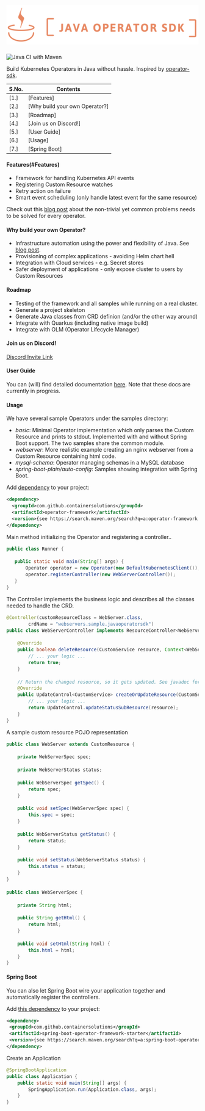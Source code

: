 # ![java-operator-sdk](docs/assets/images/logo.png) 
![Java CI with Maven](https://github.com/ContainerSolutions/java-operator-sdk/workflows/Java%20CI%20with%20Maven/badge.svg)

Build Kubernetes Operators in Java without hassle. Inspired by [operator-sdk](https://github.com/operator-framework/operator-sdk).

| S.No. | Contents |
| ----- | -------- |
| [1.] | [Features] |
| [2.] | [Why build your own Operator?] |
| [3.] | [Roadmap] |
| [4.] | [Join us on Discord!] |
| [5.] | [User Guide] |
| [6.] | [Usage] |
| [7.] | [Spring Boot] |

#### Features(#Features)
* Framework for handling Kubernetes API events
* Registering Custom Resource watches
* Retry action on failure
* Smart event scheduling (only handle latest event for the same resource)

Check out this [blog post](https://blog.container-solutions.com/a-deep-dive-into-the-java-operator-sdk) 
about the non-trivial yet common problems needs to be solved for every operator. 

#### Why build your own Operator?
* Infrastructure automation using the power and flexibility of Java. See [blog post](https://blog.container-solutions.com/cloud-native-java-infrastructure-automation-with-kubernetes-operators).
* Provisioning of complex applications - avoiding Helm chart hell
* Integration with Cloud services - e.g. Secret stores
* Safer deployment of applications - only expose cluster to users by Custom Resources

#### Roadmap
* Testing of the framework and all samples while running on a real cluster.
* Generate a project skeleton
* Generate Java classes from CRD definion (and/or the other way around)
* Integrate with Quarkus (including native image build)
* Integrate with OLM (Operator Lifecycle Manager)

#### Join us on Discord!

[Discord Invite Link](https://discord.gg/DacEhAy)

#### User Guide

You can (will) find detailed documentation [here](docs/DOCS.md). 
Note that these docs are currently in progress. 

#### Usage

We have several sample Operators under the samples directory:
* *basic*: Minimal Operator implementation which only parses the Custom Resource and prints to stdout.
Implemented with and without Spring Boot support. The two samples share the common module.
* *webserver*: More realistic example creating an nginx webserver from a Custom Resource containing html code.
* *mysql-schema*: Operator managing schemas in a MySQL database
* *spring-boot-plain/auto-config*: Samples showing integration with Spring Boot.

Add [dependency](https://search.maven.org/search?q=a:operator-framework) to your project:

```xml
<dependency>
  <groupId>com.github.containersolutions</groupId>
  <artifactId>operator-framework</artifactId>
  <version>{see https://search.maven.org/search?q=a:operator-framework for latest version}</version>
</dependency>
```

Main method initializing the Operator and registering a controller..

```java
public class Runner {

   public static void main(String[] args) {
       Operator operator = new Operator(new DefaultKubernetesClient());
       operator.registerController(new WebServerController());
   }
}
```

The Controller implements the business logic and describes all the classes needed to handle the CRD.

```java
@Controller(customResourceClass = WebServer.class,
        crdName = "webservers.sample.javaoperatorsdk")
public class WebServerController implements ResourceController<WebServer> {

    @Override
    public boolean deleteResource(CustomService resource, Context<WebServer> context) {
        // ... your logic ...
        return true;
    }
    
    // Return the changed resource, so it gets updated. See javadoc for details.
    @Override
    public UpdateControl<CustomService> createOrUpdateResource(CustomService resource, Context<WebServer> context) {
        // ... your logic ...
        return UpdateControl.updateStatusSubResource(resource);
    }
}
```

A sample custom resource POJO representation

```java
public class WebServer extends CustomResource {

    private WebServerSpec spec;

    private WebServerStatus status;

    public WebServerSpec getSpec() {
        return spec;
    }

    public void setSpec(WebServerSpec spec) {
        this.spec = spec;
    }

    public WebServerStatus getStatus() {
        return status;
    }

    public void setStatus(WebServerStatus status) {
        this.status = status;
    }
}

public class WebServerSpec {

    private String html;

    public String getHtml() {
        return html;
    }

    public void setHtml(String html) {
        this.html = html;
    }
}
```

#### Spring Boot

You can also let Spring Boot wire your application together and automatically register the controllers.

Add [this dependency](https://search.maven.org/search?q=a:spring-boot-operator-framework-starter) to your project:

```xml
<dependency>
 <groupId>com.github.containersolutions</groupId>
 <artifactId>spring-boot-operator-framework-starter</artifactId>
 <version>{see https://search.maven.org/search?q=a:spring-boot-operator-framework-starter for latest version}</version>
</dependency>
```

Create an Application
```java
@SpringBootApplication
public class Application {
    public static void main(String[] args) {
        SpringApplication.run(Application.class, args);
    }
}
```
